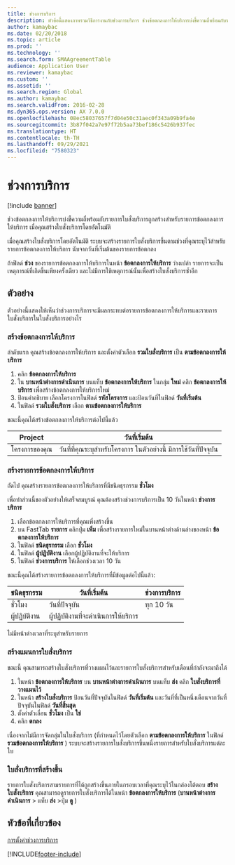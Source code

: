 ```yaml
---
title: ช่วงการบริการ
description: หัวข้อนี้แสดงภาพรวมวิธีการงานกับช่วงการบริการ ช่วงข้อตกลงการให้บริการบ่งชี้ความถี่พร้อมกับรายการใบสั่งบริการถูกสร้างสำหรับรายการข้อตกลงการให้บริการ เมื่อคุณสร้างใบสั่งบริการโดยอัตโนมัติ
author: kamaybac
ms.date: 02/20/2018
ms.topic: article
ms.prod: ''
ms.technology: ''
ms.search.form: SMAAgreementTable
audience: Application User
ms.reviewer: kamaybac
ms.custom: ''
ms.assetid: ''
ms.search.region: Global
ms.author: kamaybac
ms.search.validFrom: 2016-02-28
ms.dyn365.ops.version: AX 7.0.0
ms.openlocfilehash: 08ec58037657f7d04e50c31aec0f343a09b9fa4e
ms.sourcegitcommit: 3b87f042a7e97f72b5aa73bef186c5426b937fec
ms.translationtype: HT
ms.contentlocale: th-TH
ms.lasthandoff: 09/29/2021
ms.locfileid: "7580323"
---
```

# <a name="service-intervals"></a>ช่วงการบริการ

[!include [banner](../includes/banner.md)]

ช่วงข้อตกลงการให้บริการบ่งชี้ความถี่พร้อมกับรายการใบสั่งบริการถูกสร้างสำหรับรายการข้อตกลงการให้บริการ เมื่อคุณสร้างใบสั่งบริการโดยอัตโนมัติ

เมื่อคุณสร้างใบสั่งบริการโดยอัตโนมัติ ระบบจะสร้างรายการใบสั่งบริการขึ้นตามช่วงที่คุณระบุไว้สำหรับรายการข้อตกลงการให้บริการ นับจากวันที่เริ่มต้นของรายการข้อตกลง

ถ้าฟิลด์ **ช่วง** ของรายการข้อตกลงการให้บริการในหน้า **ข้อตกลงการให้บริการ** ว่างเปล่า รายการจะเป็นเหตุการณ์ที่เกิดขึ้นเพียงครั้งเดียว และไม่มีการใช้เหตุการณ์นั้นเพื่อสร้างใบสั่งบริการซ้ำอีก

## <a name="example"></a>ตัวอย่าง

ตัวอย่างนี้แสดงให้เห็นว่าช่วงการบริการจะมีผลกระทบต่อรายการข้อตกลงการให้บริการและรายการใบสั่งบริการในใบสั่งบริการอย่างไร

### <a name="create-a-service-agreement"></a>สร้างข้อตกลงการให้บริการ

ลำดับแรก คุณสร้างข้อตกลงการให้บริการ และตั้งค่าตัวเลือก **รวมใบสั่งบริการ** เป็น **ตามข้อตกลงการให้บริการ**

1. คลิก **ข้อตกลงการให้บริการ**
2. ใน **บานหน้าต่างการดำเนินการ** บนแท็บ **ข้อตกลงการให้บริการ** ในกลุ่ม **ใหม่** คลิก **ข้อตกลงการให้บริการ** เพื่อสร้างข้อตกลงการให้บริการใหม่
3. ป้อนคำอธิบาย เลือกโครงการในฟิลด์ **รหัสโครงการ** และป้อนวันที่ในฟิลด์ **วันที่เริ่มต้น**
4. ในฟิลด์ **รวมใบสั่งบริการ** เลือก **ตามข้อตกลงการให้บริการ**

ขณะนี้คุณได้สร้างข้อตกลงการให้บริการต่อไปนี้แล้ว

| Project      | วันที่เริ่มต้น                                                                         |
|--------------|------------------------------------------------------------------------------------|
| โครงการของคุณ | วันที่ที่คุณระบุสำหรับโครงการ ในตัวอย่างนี้ มีการใช้วันที่ปัจจุบัน |

### <a name="create-a-service-agreement-line"></a>สร้างรายการข้อตกลงการให้บริการ

ถัดไป คุณสร้างรายการข้อตกลงการให้บริการที่มีชนิดธุรกรรม **ชั่วโมง**

เพื่อทำส่วนนี้ของตัวอย่างให้เสร็จสมบูรณ์ คุณต้องสร้างช่วงการบริการเป็น 10 วันในหน้า **ช่วงการบริการ** 

1. เลือกข้อตกลงการให้บริการที่คุณเพิ่งสร้างขึ้น 
2. บน FastTab **รายการ** คลิกปุ่ม **เพิ่ม** เพื่อสร้างรายการใหม่ในบานหน้าต่างด้านล่างของหน้า **ข้อตกลงการให้บริการ**
3. ในฟิลด์ **ชนิดธุรกรรม** เลือก **ชั่วโมง**
4. ในฟิลด์ **ผู้ปฏิบัติงาน** เลือกผู้ปฏิบัติงานที่จะให้บริการ
5. ในฟิลด์ **ช่วงการบริการ** ให้เลือกช่วงเวลา 10 วัน

ขณะนี้คุณได้สร้างรายการข้อตกลงการให้บริการที่มีข้อมูลต่อไปนี้แล้ว:

| ชนิดธุรกรรม | วันที่เริ่มต้น                               | ช่วงการบริการ |
|------------------|------------------------------------------|------------------|
| ชั่วโมง             | วันที่ปัจจุบัน                        | ทุก 10 วัน    |
| ผู้ปฏิบัติงาน           | ผู้ปฏิบัติงานที่จะดำเนินการให้บริการ |                  |

ไม่มีหน้าต่างเวลาที่ระบุสำหรับรายการ 

### <a name="create-planned-service-orders"></a>สร้างแผนการใบสั่งบริการ

ขณะนี้ คุณสามารถสร้างใบสั่งบริการที่วางแผนไว้และรายการใบสั่งบริการสำหรับเดือนที่กำลังจะมาถึงได้

1. ในหน้า **ข้อตกลงการให้บริการ** บน **บานหน้าต่างการดำเนินการ** บนแท็บ **ส่ง** คลิก **ใบสั่งบริการที่วางแผนไว้**
2. ในหน้า **สร้างใบสั่งบริการ** ป้อนวันที่ปัจจุบันในฟิลด์ **วันที่เริ่มต้น** และวันที่ที่เป็นหนึ่งเดือนจากวันที่ปัจจุบันในฟิลด์ **วันที่สิ้นสุด**
3. ตั้งค่าตัวเลื่อน **ชั่วโมง** เป็น **ใช่** 
4. คลิก **ตกลง** 

เนื่องจากไม่มีการจัดกลุ่มในใบสั่งบริการ (ที่กำหนดไว้โดยตัวเลือก **ตามข้อตกลงการให้บริการ** ในฟิลด์ **รวมข้อตกลงการให้บริการ** ) ระบบจะสร้างรายการใบสั่งบริการขึ้นหนึ่งรายการสำหรับใบสั่งบริการแต่ละใบ

### <a name="service-orders-created"></a>ใบสั่งบริการที่สร้างขึ้น

รายการใบสั่งบริการสามรายการที่ได้ถูกสร้างขึ้นภายในกรอบเวลาที่คุณระบุไว้ในกล่องโต้ตอบ **สร้างใบสั่งบริการ** คุณสามารถดูรายการใบสั่งบริการได้ในหน้า **ข้อตกลงการให้บริการ** (**บานหน้าต่างการดำเนินการ** \> แท็บ **ส่ง** \>ปุ่ม **ดู** )

## <a name="related-topics"></a>หัวข้อที่เกี่ยวข้อง

[การตั้งค่าช่วงการบริการ](set-up-service-intervals.md)  



[!INCLUDE[footer-include](../../includes/footer-banner.md)]